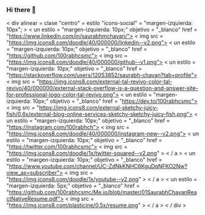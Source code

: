 ### Hi there 👋

<!--
**Khala87/Khala87** is a ✨ _special_ ✨ repository because its `README.md` (this file) appears on your GitHub profile.

Here are some ideas to get you started:

- 🔭 I’m currently working on ...
- 🌱 I’m currently learning ...
- 👯 I’m looking to collaborate on ...
- 🤔 I’m looking for help with ...
- 💬 Ask me about ...
- 📫 How to reach me: ...
- 😄 Pronouns: ...
- ⚡ Fun fact: ...
-->

 < div alinear = clase "centro" = estilo "icons-social" = "margen-izquierda: 10px"; >
        < un estilo = "margen-izquierda: 10px;" objetivo = "_blanco" href = "https://www.linkedin.com/in/saurabhmchavan/">
			< img src = "https://img.icons8.com/doodle/40/000000/linkedin--v2.png"></a>
        < un estilo = "margen-izquierda: 10px;" objetivo = "_blanco" href = "https://github.com/100rabhcsmc">
		< img src = "https://img.icons8.com/doodle/40/000000/github--v1.png"></a>
		< un estilo = "margen-izquierda: 10px;" objetivo = "_blanco" href = "https://stackoverflow.com/users/12053852/saurabh-chavan?tab=profile">
				< img src = "https://img.icons8.com/external-tal-revivo-color-tal-revivo/40/000000/external-stack-overflow-is-a-question-and-answer-site-for-professional-logo-color-tal-revivo.png"></a>
	   < un estilo = "margen-izquierda: 10px;" objetivo = "_blanco" href = "https://dev.to/100rabhcsmc">
					< img src = "https://img.icons8.com/external-sketchy-juicy-fish/0.6x/external-blog-online-services-sketchy-sketchy-juicy-fish.png"></a>
        < un estilo = "margen-izquierda: 10px;" objetivo = "_blanco" href = "https://instagram.com/100rabhch">
			< img src = "https://img.icons8.com/doodle/40/000000/instagram-new--v2.png"></a>
		< un estilo = "margen-izquierda: 10px;" objetivo = "_blanco" href = "https://twitter.com/100rabhcsmc">
			< img src = "https://img.icons8.com/doodle/1x/twitter-squared--v2.png" > < / a >
		< un estilo = "margen-izquierda: 10px;" objetivo = "_blanco" href = "https://www.youtube.com/channel/UC-ZdNkKNHC6KguDqNFKO2Nw?view_as=subscriber">
				< img src = "https://img.icons8.com/doodle/1x/youtube--v2.png" > < / a >
		< un estilo = "margen-izquierda: 5px;" objetivo = "_blanco" href = "https://github.com/100rabhcsmc/Me.io/blob/master/01SaurabhChavanReactNativeResume.pdf">
					< img src = "https://img.icons8.com/plasticine/0.5x/resume.png" > < / a >
      < / div >
